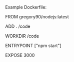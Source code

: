 Example Dockerfile:

FROM gregory90/nodejs:latest


ADD . /code

WORKDIR /code

ENTRYPOINT ["npm start"]

EXPOSE 3000


